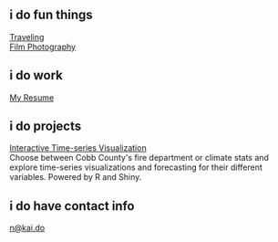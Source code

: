 ## i do fun things
[Traveling](travel.md) <br/>
[Film Photography](film.md)

## i do work
[My Resume](resume.md)

## i do projects
[Interactive Time-series Visualization](https://kai-do.shinyapps.io/bookdown_testing/) <br/>
Choose between Cobb County's fire department or climate stats and explore time-series visualizations and forecasting for their different variables. Powered by R and Shiny.

## i do have contact info
[n@kai.do](mailto:n@kai.do)
